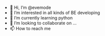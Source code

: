 - 👋 Hi, I’m @evemode
- 👀 I’m interested in all kinds of BE developing
- 🌱 I’m currently learning python
- 💞️ I’m looking to collaborate on ...
- 📫 How to reach me

<!---
evemode/evemode is a ✨ special ✨ repository because its `README.md` (this file) appears on your GitHub profile.
You can click the Preview link to take a look at your changes.
--->
